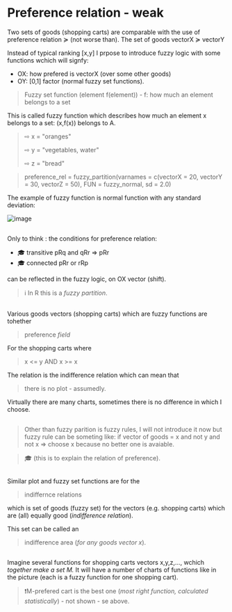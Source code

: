 # Preference relation - weak

Two sets of goods (shopping carts) are comparable with the use of preference relation ≽ (not worse than).
The set of goods vectorX ≽ vectorY

Instead of typical ranking [x,y] I prpose to introduce fuzzy logic with some functions wchich will signfy:

* OX: how prefered is vectorX (over some other goods)
* OY: [0,1] factor (normal fuzzy set functions).

> Fuzzy set function (element f(element)) - f: how much an element belongs to a set

This is called fuzzy function which describes how much an element x belongs to a set: (x,f(x)) belongs to A.

> ⇨ x = "oranges"
> 
> ⇨ y = "vegetables, water"
> 
> ⇨ z = "bread"

> preference_rel = fuzzy_partition(varnames = c(vectorX = 20, vectorY = 30, vectorZ = 50), FUN = fuzzy_normal, sd = 2.0)

The example of fuzzy function is normal function with any standard deviation:

![image](https://github.com/jacekturek/fuzyecon/assets/62720909/505e0c4a-7087-4389-b7fd-56ea2d0db8a5)

##

Only to think : the conditions for preference relation:
* 🎓 transitive pRq and qRr => pRr
* 🎓 connected pRr or rRp

can be reflected in the fuzzy logic, on OX vector (shift).
> ℹ️ In R this is a *fuzzy partition*.

##

Various goods vectors (shopping carts) which are fuzzy functions are tohether
> preference *field*

For the shopping carts where 
> x <= y AND x >= x

The relation is the indifference relation
which can mean that 
> there is no plot - assumedly.

Virtually there are many charts, sometimes there is no difference in which I choose.

##

> Other than fuzzy parition is fuzzy rules, I will not introduce it now but fuzzy rule can be someting like:
> if vector of goods = x and not y and not x => choose x because no better one is avaiable.

> 🎓 (this is to explain the relation of preference).

##

Similar plot and fuzzy set functions are for the 

> indiffernce relations

which is set of goods (fuzzy set) for the vectors (e.g. shopping carts) which are (all) equally good (*indifference relation*).

This set can be called an 

> indifference area (*for any goods vector x*).

##

Imagine several functions for shopping carts vectors x,y,z,..., wchich *together make a set M.* It will have a number of charts of functions like in the picture (each is a fuzzy function for one shopping cart).

>❗M-prefered cart is the best one (*most right function, calculated statistically*) - not shown - se above.
